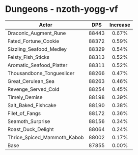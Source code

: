 # Dungeons - nzoth-yogg-vf
| Actor | DPS | Increase |
|---|:---:|:---:|
|Draconic_Augment_Rune|88443|0.67%|
|Fated_Fortune_Cookie|88372|0.59%|
|Sizzling_Seafood_Medley|88329|0.54%|
|Feisty_Fish_Sticks|88313|0.52%|
|Aromatic_Seafood_Platter|88311|0.52%|
|Thousandbone_Tongueslicer|88266|0.47%|
|Great_Cerulean_Sea|88263|0.46%|
|Revenge_Served_Cold|88254|0.45%|
|Timely_Demise|88198|0.39%|
|Salt_Baked_Fishcake|88190|0.38%|
|Filet_of_Fangs|88172|0.36%|
|Seamoth_Surprise|88156|0.34%|
|Roast_Duck_Delight|88064|0.24%|
|Thrice_Spiced_Mammoth_Kabob|88002|0.17%|
|Base|87855|0.00%|
